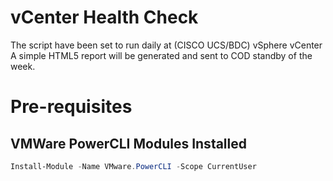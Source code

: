 # vCenter Health Check

The script have been set to run daily at (CISCO UCS/BDC) vSphere vCenter
A simple HTML5 report will be generated and sent to COD standby of the week.

# Pre-requisites

## VMWare PowerCLI Modules Installed

```powershell
Install-Module -Name VMware.PowerCLI -Scope CurrentUser
```

